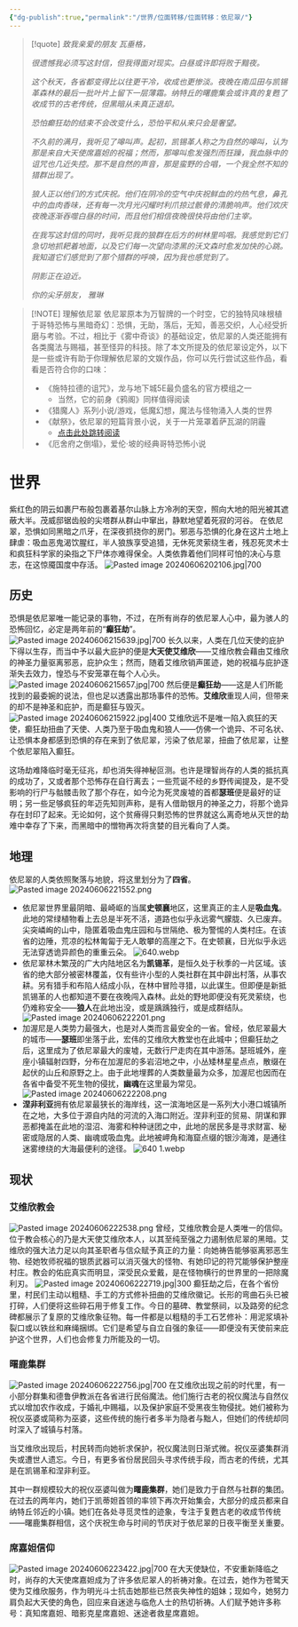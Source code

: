 ```yaml
---
{"dg-publish":true,"permalink":"/世界/位面转移/位面转移：依尼翠/"}
---
```


>[!quote]
>*致我亲爱的朋友 瓦垂格，*
>
>*很遗憾我必须写这封信，但我得面对现实。白昼或许即将败于黯夜。*
>
>*这个秋天，各省都变得比以往更干冷，收成也更惨淡。夜晚在南瓜田与凯锡革森林的最后一批叶片上留下一层薄霜。纳特丘的曙鹿集会或许真的复甦了收成节的古老传统，但黑暗从未真正退却。*
>
>*恐怕癫狂劫的结束不会改变什么，恐怕平和从来只会是奢望。*
>
>*不久前的满月，我听见了嗥叫声。起初，凯锡革人称之为自然的嗥叫，认为那是来自大天使席嘉妲的祝福；然而，那嗥叫愈发强烈而狂躁，我血脉中的诅咒也几近失控。那不是自然的声音，那是蛮野的合唱，一个我全然不知的猎群出现了。*
>
>*狼人正以他们的方式庆祝。他们在阴冷的空气中庆祝鲜血的灼热气息，鼻孔中的血肉香味，还有每一次月光闪耀时利爪掠过骸骨的清脆响声。他们欢庆夜晚逐渐吞噬白昼的时间，而且他们相信夜晚很快将由他们主宰。*
>
>*在我写这封信的同时，我听见我的狼群在后方的树林里呜咽。我感觉到它们急切地抓耙着地面，以及它们每一次望向漆黑的沃文森时愈发加快的心跳。我知道它们感觉到了那个猎群的呼唤，因为我也感觉到了。*
>
>*阴影正在迫近。*
>
>*你的尖牙朋友，*
*雅琳*

> [!NOTE] 理解依尼翠
> 依尼翠原本为万智牌的一个时空，它的独特风味根植于哥特恐怖与黑暗奇幻：恐惧，无助，落后，无知，善恶交织，人心经受折磨与考验。不过，相比于《雾中奇谈》的基础设定，依尼翠的人类还能拥有各类魔法与赐福，甚至怪异的科技。除了本文所提及的依尼翠设定外，以下是一些或许有助于你理解依尼翠的文娱作品，你可以先行尝试这些作品，看看是否符合你的口味：
> - 《施特拉德的诅咒》，龙与地下城5E最负盛名的官方模组之一
> 	- 当然，它的前身《鸦阁》同样值得阅读
> - 《猎魔人》系列小说/游戏，低魔幻想，魔法与怪物涌入人类的世界
> - 《献祭》，依尼翠的短篇背景小说，关于一片笼罩着萨瓦湖的阴霾
> 	- [点击此处跳转阅读](https://www.iyingdi.com/tz/post/3017121)
> - 《厄舍府之倒塌》，爱伦·坡的经典哥特恐怖小说

# 世界
紫红色的阴云如裹尸布般包裹着基尔山脉上方冷冽的天空，照向大地的阳光被其遮蔽大半。茂威邸锯齿般的尖塔群从群山中窜出，静默地望着死寂的河谷。
在依尼翠，恐惧如同黑暗之爪牙，在深夜抓挠你的房门。邪恶与恐惧的化身在这片土地上肆虐：吸血恶鬼渴饮腥红，半人狼族享受追猎，无休死灵萦绕生者，残忍死灵术士和疯狂科学家的染指之下尸体亦难得保全。人类依靠着他们同样可怕的决心与意志，在这惊魇国度中存活。
![Pasted image 20240606202106.jpg|700](/img/user/zz%E7%B4%A0%E6%9D%90/Pasted%20image%2020240606202106.jpg)
## 历史
恐惧是依尼翠唯一能记录的事物，不过，在所有尚存的依尼翠人心中，最为骇人的恐怖回忆，必定是两年前的“**癫狂劫**”。
![Pasted image 20240606215639.jpg|700](/img/user/zz%E7%B4%A0%E6%9D%90/Pasted%20image%2020240606215639.jpg)
长久以来，人类在几位天使的庇护下得以生存，而当中予以最大庇护的便是**大天使艾维欣**——艾维欣教会藉由艾维欣的神圣力量驱离邪恶，庇护众生；然而，随着艾维欣销声匿迹，她的祝福与庇护逐渐失去效力，惶恐与不安笼罩在每个人心头。
![Pasted image 20240606215657.jpg|700](/img/user/zz%E7%B4%A0%E6%9D%90/Pasted%20image%2020240606215657.jpg)
然后便是**癫狂劫**——这是人们所能找到的最委婉的说法，但也足以透露出那场事件的恐怖。**艾维欣**重现人间，但带来的却不是神圣和庇护，而是癫狂与毁灭。
![Pasted image 20240606215922.jpg|400](/img/user/zz%E7%B4%A0%E6%9D%90/Pasted%20image%2020240606215922.jpg)
艾维欣远不是唯一陷入疯狂的天使，癫狂劫扭曲了天使、人类乃至于吸血鬼和狼人——仿佛一个诡异、不可名状、让恐惧本身都感到恐惧的存在来到了依尼翠，污染了依尼翠，扭曲了依尼翠，让整个依尼翠陷入癫狂。

这场劫难降临时毫无征兆，却也消失得神秘叵测。也许是理智尚存的人类的抵抗真的成功了，又或者那个恐怖存在自行离去；一些荒诞不经的乡野传闻提及，是不受影响的行尸与骷髅击败了那个存在，如今沦为死灵废墟的首都**瑟班**便是最好的证明；另一些足够疯狂的年迈先知则声称，是有人借助银月的神圣之力，将那个诡异存在封印了起来。无论如何，这个贫瘠得只剩恐怖的世界就这么离奇地从灭世的劫难中幸存了下来，而黑暗中的憎物再次将贪婪的目光看向了人类。

## 地理
依尼翠的人类依照聚落与地貌，将这里划分为了**四省**。
![Pasted image 20240606221552.png](/img/user/zz%E7%B4%A0%E6%9D%90/Pasted%20image%2020240606221552.png)
- 依尼翠世界里最阴暗、最崎岖的当属**史顿襄**地区，这里真正的主人是**吸血鬼**。此地的常绿植物看上去总是半死不活，道路也似乎永远雾气朦胧、久已废弃。尖突嶙峋的山中，隐匿着吸血鬼庄园和与世隔绝、极为警惕的人类村庄。在该省的边陲，荒凉的松林匍匐于无人敢攀的高崖之下。在史顿襄，日光似乎永远无法穿透诡异颜色的重重云朵。
 ![640.webp](/img/user/zz%E7%B4%A0%E6%9D%90/640.webp)
 - 依尼翠林木繁茂的广大内陆地区名为**凯锡革**，是恒久处于秋季的一片区域。该省的绝大部分被密林覆盖，仅有些许小型的人类社群在其中辟出村落，从事农耕。另有猎手和布陷人结成小队，在林中冒险寻猎，以此谋生。但即便是新抵凯锡革的人也都知道不要在夜晚闯入森林。此处的野地即便没有死灵萦绕，也仍难称安全——**狼人**在此地出没，或是踽踽独行，或是成群结队。
 ![Pasted image 20240606222201.png](/img/user/zz%E7%B4%A0%E6%9D%90/Pasted%20image%2020240606222201.png)
 - 加渥尼是人类势力最强大，也是对人类而言最安全的一省。曾经，依尼翠最大的城市——**瑟班**即坐落于此，宏伟的艾维欣大教堂也在此城中；但癫狂劫之后，这里成为了依尼翠最大的废墟，无数行尸走肉在其中游荡。瑟班城外，座座小镇辐射四野，分布在加渥尼的多岩沼地之中，小丛矮林星星点点，散缀在起伏的山丘和原野之上。由于此地埋葬的人类数量最为众多，加渥尼也因而在各省中备受不死生物的侵扰，**幽魂**在这里最为常见。
 ![Pasted image 20240606222208.png](/img/user/zz%E7%B4%A0%E6%9D%90/Pasted%20image%2020240606222208.png)
 - **涅非利亚**拥有依尼翠最狭长的海岸线，这一滨海地区是一系列大小港口城镇所在之地，大多位于源自内陆的河流的入海口附近。涅非利亚的贸易、阴谋和罪恶都掩盖在此地的湿沼、海雾和种种谜团之中，此地的居民多是寻求财富、秘密或隐居的人类、幽魂或吸血鬼。此地被岬角和海窟点缀的银沙海滩，是通往迷雾缭绕的大海最便利的途径。
 ![640 1.webp](/img/user/zz%E7%B4%A0%E6%9D%90/640%201.webp)
## 现状
### 艾维欣教会

![Pasted image 20240606222538.png](/img/user/zz%E7%B4%A0%E6%9D%90/Pasted%20image%2020240606222538.png)
曾经，艾维欣教会是人类唯一的信仰。位于教会核心的乃是大天使艾维欣本人，以其至纯至强之力遏制依尼翠的黑暗。艾维欣的强大法力足以向其圣职者与信众赋予真正的力量：向她祷告能够驱离邪恶生物、经她牧师祝福的银质武器可以消灭强大的怪物、有她印记的符咒能够保护整座村庄。教会的佑庇真实而明显，深受民众爱戴，是在怪物横行的世界里的一把除魔利刃。
![Pasted image 20240606222719.jpg|300](/img/user/zz%E7%B4%A0%E6%9D%90/Pasted%20image%2020240606222719.jpg)
癫狂劫之后，在各个省份里，村民们主动以粗糙、手工的方式修补扭曲的艾维欣徽记。长形的弯曲石头已被打碎，人们便将这些碎石用于修复工作。今日的墓碑、教堂祭祠，以及路旁的纪念碑都展示了复原的艾维欣象征物。每一件都是以粗糙的手工石艺修补：用泥浆填补裂口或以铁丝和麻绳捆绑。它们是希望与自立自强的象征——即便没有天使前来庇护这个世界，人们也会修复力所能及的一切。

### 曙鹿集群

![Pasted image 20240606222756.jpg|700](/img/user/zz%E7%B4%A0%E6%9D%90/Pasted%20image%2020240606222756.jpg)
在艾维欣出现之前的时代里，有一小部分群集和德鲁伊教派在各省进行民俗魔法。他们施行古老的祝仪魔法与自然仪式以增加农作收成，于婚礼中赐福，以及保护家庭不受黑夜生物侵扰。她们被称为祝仪巫婆或简称为巫婆，这些传统的施行者多半为隐者与黜人，但她们的传统却同时深入了城镇与村落。

当艾维欣出现后，村民转而向她祈求保护，祝仪魔法则日渐式微。祝仪巫婆集群消失或遭世人遗忘。今日，有更多省份居民回头寻求传统手段，而古老的传统，尤其是在凯锡革和涅非利亚。

其中一群规模较大的祝仪巫婆叫做为**曙鹿集群**，她们是致力于自然与社群的集团。在过去的两年内，她们于凯蒂妲首领的率领下再次开始集会，大部分的成员都来自纳特丘邻近的小镇。她们在各处寻觅灵性的迹象，专注于复甦古老的收成节传统——曙鹿集群相信，这个庆祝生命与时间的节庆对于依尼翠的日夜平衡至关重要。

### 席嘉妲信仰

![Pasted image 20240606223422.jpg|700](/img/user/zz%E7%B4%A0%E6%9D%90/Pasted%20image%2020240606223422.jpg)
在大天使缺位，不安重新降临之时，尚存的大天使席嘉妲成为了许多依尼翠人的祈祷对象。在过去，她作为苍鹭天使为艾维欣服务，作为明光斗士抗击她那些已然丧失神性的姐妹；现如今，她努力肩负起大天使的角色，回应来自迷途与临危人士的热切祈祷。人们赋予她许多称号：真知席嘉妲、暗影克星席嘉妲、迷途者救星席嘉妲。